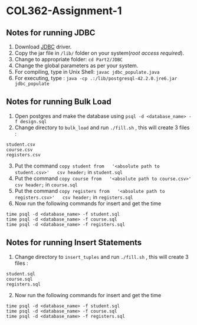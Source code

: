 # COL362-Assignment-1


## Notes for running JDBC

1. Download [JDBC](https://jdbc.postgresql.org/download/postgresql-42.2.0.jre6.jar) driver.
2. Copy the jar file in `/lib/` folder on your system(*root access required*).
3. Change to appropriate folder: `cd Part2/JDBC`
4. Change the global parameters as per your system.
5. For compiling, type in Unix Shell: `javac jdbc_populate.java `
6. For executing, type : `java -cp .:/lib/postgresql-42.2.0.jre6.jar jdbc_populate`


## Notes for running Bulk Load

1. Open postgres and make the database using `psql -d <database_name> -f design.sql`
2. Change directory to `bulk_load` and run `./fill.sh` , this will create 3 files :
```
student.csv
course.csv
registers.csv
```
3. Put the command `copy student from   '<absolute path to student.csv>'   csv header;` in `student.sql`
4. Put the command `copy course from   '<absolute path to course.csv>'   csv header;` in `course.sql`
5. Put the command `copy registers from   '<absolute path to registers.csv>'   csv header;` in `registers.sql`
6. Now run the following commands for insert and get the time
```
time psql -d <database_name> -f student.sql
time psql -d <database_name> -f course.sql
time psql -d <database_name> -f registers.sql
```

## Notes for running Insert Statements

1. Change directory to `insert_tuples` and run `./fill.sh` , this will create 3 files :
```
student.sql
course.sql
registers.sql
```
2. Now run the following commands for insert and get the time
```
time psql -d <database_name> -f student.sql
time psql -d <database_name> -f course.sql
time psql -d <database_name> -f registers.sql
```
